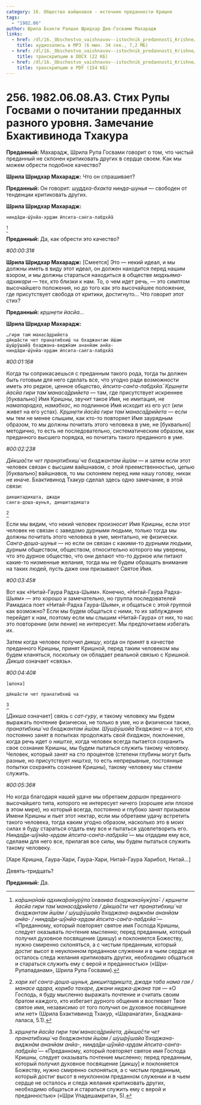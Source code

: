 ```yaml
---
category: 16. Общество вайшнавов - источник преданности Кришне
tags:
  - "1982.06"
author: Шрила Бхакти Ракшак Шридхар Дев-Госвами Махарадж
links:
  - href: /dl/16._Obschestvo_vaishnavov--istochnik_predannosti_Krishne/256_1982.06.08.A3_SridharMj_Stih_Rupy_Gosvami_o_pochitanii_predannyh_raznogo_urovnja__Zamechanie_Bhaktivinoda.mp3
    title: аудиозапись в MP3 (6 мин. 34 сек., 7,2 МБ)
  - href: /dl/16._Obschestvo_vaishnavov--istochnik_predannosti_Krishne/256_1982.06.08.A3_SridharMj_Stih_Rupy_Gosvami_o_pochitanii_predannyh_raznogo_urovnja__Zamechanie_Bhaktivinoda.docx
    title: транскрипцию в DOCX (22 КБ)
  - href: /dl/16._Obschestvo_vaishnavov--istochnik_predannosti_Krishne/256_1982.06.08.A3_SridharMj_Stih_Rupy_Gosvami_o_pochitanii_predannyh_raznogo_urovnja__Zamechanie_Bhaktivinoda.pdf
    title: транскрипцию в PDF (154 КБ)
---
```


# 256. 1982.06.08.A3. Стих Рупы Госвами о почитании преданных разного уровня. Замечание Бхактивинода Тхакура

**Преданный:** Махарадж, Шрила Рупа Госвами говорит о том, что чистый преданный не склонен критиковать других в сердце своем. Как мы можем обрести подобное качество?

**Шрила Шридхар Махарадж:** Что он спрашивает?

**Преданный:** Он говорит: *шуддха-бхакта* *нинда-шунья* — свободен от тенденции критиковать других.

**Шрила Шридхар Махарадж:**

    нинда̄ди-ш́ӯнйа-хр̣дам ӣпсита-сан̇га-лабдхйа̄
[^_ftn1]

**Преданный:** Да, как обрести это качество?

*#00:00:31#*

**Шрила Шридхар Махарадж:** [Смеется] Это — некий идеал, и мы должны иметь в виду этот идеал, он должен находится перед нашим взором, и мы должны стараться находиться в обществе *мадхьяма-адхикари* — тех, кто близки к нам. То, о чем идет речь, — это симптом высочайшего положения, но до того как это высочайшее положение, где присутствует свобода от критики, достигнуто… Что говорит этот стих?

**Преданный:** *кр̣шн̣ети йасйа…*

**Шрила Шридхар Махарадж:**

    …гири там̇ манаса̄дрийета
    дӣкша̄сти чет пран̣атибхиш́ ча бхаджантам ӣш́ам
    ш́уш́рӯшайа̄ бхаджана-виджн̃ам ананйам анйа-
    нинда̄ди-ш́ӯнйа-хр̣дам ӣпсита-сан̇га-лабдхйа̄

*#00:01:16#*

Когда ты соприкасаешься с преданным такого рода, тогда ты должен быть готовым для него сделать все, что угодно ради возможности иметь это редкое, ценное общество, *ӣпсита-сан̇га-лабдхйа̄*. *Кр̣шн̣ети йасйа гири там̇ манаса̄дрийета* — там, где присутствует искреннее [буквально] Имя Кришны, звучит такое Имя, не имитация, не *намапарадха*, *намабхас*, но подлинное Имя исходит из его уст (или живет на его устах). *Кр̣шн̣ети йасйа гири там̇ манаса̄дрийета* — если мы тем не менее слышим, как кто-то повторяет Имя заурядным образом, то мы должны почитать этого человека в уме, не [буквально] методично, то есть не последовательно, систематическим образом, как преданного высшего порядка, но почитать такого преданного в уме.

*#00:02:23#*

*Дӣкша̄сти чет пран̣атибхиш́ ча бхаджантам ӣш́ам* — и затем если этот человек связан с высшим вайшнавом, с этой преемственностью, цепью [буквально] вайшнавов, то мы склоняем перед ним нашу голову, никак не иначе. Бхактивинод Тхакур сделал здесь одно замечание, в этой связи:

    дикшитадикшта, джади
    санга-доша-шунья, дикшитадикшта
[^_ftn2]

Если мы видим, что некий человек произносит Имя Кришны, если этот человек не связан с заведомо дурными людьми, только тогда мы должны почитать этого человека в уме, ментально, не физически. *Санга-доша-шунья* — но если он связан с какими-то дурными людьми, дурным обществом, обществом, относительно которого мы уверены, что это дурное общество, что они делают что-то дурное или питают какие-то низменные желания, тогда мы не будем обращать внимание на таких людей, пусть даже они призывают Святое Имя.

*#00:03:45#*

Вот как «Нитай-Гаура Радха-Шьям». Конечно, «Нитай-Гаура Радха-Шьям» — это хорошо и замечательно, но группа последователей Рамадаса поет «Нитай-Радха Гаура-Шьям», и общаться с этой группой как возможно? Если мы будем общаться с ними, то их заблуждение перейдет к нам, поэтому если мы слышим «Нитай-Гаура» от них, то нас это повторение (или пение) не интересует. Мы предпочитаем избегать их.

Затем когда человек получил *дикшу*, когда он принят в качестве преданного Кришны, принят Кришной, перед таким человеком мы будем кланяться, поскольку он обладает реальной связью с Кришной. *Дикша* означает «связь».

*#00:04:40#*

    [шлока]

    дӣкша̄сти чет пранатибхиш́ ча
[^_ftn3]

[*Дикша* означает] связь с *сат-гуру*, и такому человеку мы будем выражать почтение физически, не только в уме, но и физически также, *пранатибхиш́ ча бхаджантам ӣш́ам. Ш́уш́рӯшайа̄ бхаджана* — а тот, кто постоянно занят в попытках продолжать свой *бхаджан*, поклонение, когда речь идет о *ништхе*, когда человек всегда пытается сохранить свое сознание Кришны, мы будем пытаться служить такому человеку. Человек, который занят на сто процентов (степени глубины могут быть разные, но присутствует *ништха*, то есть непрерывные, постоянные попытки сохранять сознание Кришны), такому человеку мы станем служить.

*#00:05:36#*

Но когда благодаря нашей удаче мы обретаем *даршан* преданного высочайшего типа, которого не интересует ничего (хорошее или плохое в этом мире), но который всегда, постоянно и глубоко занят призывом Имени Кришны и пьет этот нектар, если мы обретаем удачу встретить такого человека, тогда каким угодно образом, насколько это в моих силах я буду стараться отдать ему все и пытаться удовлетворить его. *Нинда̄ди-ш́ӯнйа-хр̣дам ӣпсита-сан̇га-лабдхйа̄* — мы отдадим ему все, сделаем для него все, прилагая все силы, мы будем пытаться служить такому человеку.

[Харе Кришна, Гаура-Хари, Гаура-Хари, Нитай-Гаура Харибол, Нитай…]

Девять-тридцать?

**Преданный:** Да.



[^_ftn1]: *ка̄ршн̣а̄на̄м адхика̄ра̄нурӯпа̄ севаива бхаджана̄нукӯла̄- / кр̣шн̣ети йасйа гири там̇ манаса̄дрийета / дӣкша̄сти чет пран̣атибхиш́ ча бхаджантам ӣш́ам / ш́уш́рӯшайа̄ бхаджана-виджн̃ам ананйам анйа- / нинда̄ди-ш́ӯнйа-хр̣дам ӣпсита-сан̇га-лабдхйа̄* — «Преданному, который повторяет святое имя Господа Кришны, следует оказывать почтение мысленно; перед преданным, который получил духовное посвящение (дикшу) и поклоняется Божеству, нужно смиренно склоняться, а с чистым преданным, который достиг высот в неуклонном преданном служении и в чьем сердце не осталось следа желания критиковать других, необходимо общаться и стараться служить ему с верой и преданностью» («Шри-Рупападанам», Шрила Рупа Госвами).

[^_ftn2]: *хари хе! санга-доша-шунья, дикшитадикшта, джади таба нама гая / манасе адара, корибо тахаре, джани ниджа-джана тая* — «О Господь, я буду мысленно выражать почтение и считать своим братом каждого, кто избегает дурного общения и воспевает Твое святое имя, независимо от того получил он духовное посвящение или нет» (Шрила Бхактивинод Тхакур, «Шаранагати», Бхаджана-лаласа, 5.1).

[^_ftn3]: *кр̣шн̣ети йасйа гири там̇ манаса̄дрийета, дӣкша̄сти чет пранатибхиш́ ча бхаджантам ӣш́ам / ш́уш́рӯшайа̄ бхаджана-виджн̃ам ананйам анйа-, нинда̄ди-ш́ӯнйа-хр̣дам ӣпсита-сан̇га-лабдхйа̄* — «Преданному, который повторяет святое имя Господа Кришны, следует оказывать почтение мысленно; перед преданным, который получил духовное посвящение [дикшу] и поклоняется Божеству, нужно смиренно склоняться, а с чистым преданным, который достиг высот в неуклонном преданном служении и в чьем сердце не осталось и следа желания критиковать других, необходимо общаться и стараться служить ему с верой и преданностью» («Шри Упадешамрита», 5).

